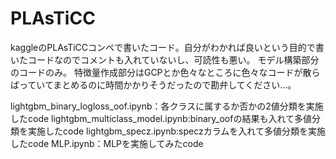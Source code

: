 # PLAsTiCC
kaggleのPLAsTiCCコンペで書いたコード。自分がわかれば良いという目的で書いたコードなのでコメントも入れていないし、可読性も悪い。
モデル構築部分のコードのみ。
特徴量作成部分はGCPとか色々なところに色々なコードが散らばっていてまとめるのに時間かかりそうだったので勘弁してください…。

lightgbm_binary_logloss_oof.ipynb：各クラスに属するか否かの2値分類を実施したcode
lightgbm_multiclass_model.ipynb:binary_oofの結果も入れて多値分類を実施したcode
lightgbm_specz.ipynb:speczカラムを入れて多値分類を実施したcode
MLP.ipynb：MLPを実施してみたcode

